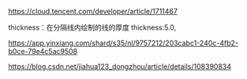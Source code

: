 https://cloud.tencent.com/developer/article/1711467

thickness：在分隔线内绘制的线的厚度
thickness:5.0,


https://app.yinxiang.com/shard/s35/nl/9757212/203cabc1-240c-4fb2-b0ce-79e4c5ac9508


https://blog.csdn.net/jiahua123_dongzhou/article/details/108390834